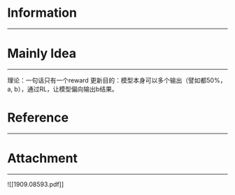 # Information
---


# Mainly Idea
---
理论：一句话只有一个reward
更新目的：模型本身可以多个输出（譬如都50%，a, b），通过RL，让模型偏向输出b结果。

# Reference
---


# Attachment
---
![[1909.08593.pdf]]